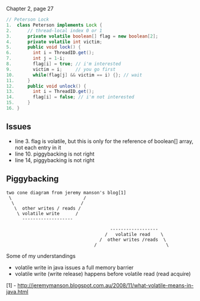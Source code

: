 Chapter 2, page 27

```java
// Peterson Lock
1.  class Peterson implements Lock {
2.      // thread-local index 0 or 1
3.      private volatile boolean[] flag = new boolean[2];
4.      private volatile int victim;
5.      public void lock() {
6.        int i = ThreadID.get();
7.        int j = 1-i;
8.        flag[i] = true; // i'm interested
9.        victim = i;     // you go first
10.       while(flag[j] && victim == i) {}; // wait
11.     }
12.     public void unlock() {
13.       int i = ThreadID.get();
14.       flag[i] = false; // i'm not interested
15.     }
16. }
```

## Issues
- line 3. flag is volatile, but this is only for the reference of boolean[] array, not each entry in it
- line 10. piggybacking is not right
- line 14, piggybacking is not right


## Piggybacking 
```
two cone diagram from jeremy manson's blog[1]
 \                           /
  \                         /
   \  other writes / reads /
    \ volatile write      /
      -------------------
    
                                       ------------------
                                     /   volatile read    \
                                   /  other writes /reads  \
                                 /                          \
```

Some of my understandings
- volatile write in java issues a full memory barrier 
- volatile write (write release) happens before volatile read (read acquire)



[1] - http://jeremymanson.blogspot.com.au/2008/11/what-volatile-means-in-java.html
